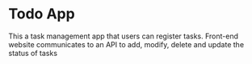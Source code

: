 # Todo App
This a task management app that users can register tasks. Front-end website communicates to an API to add, modify, delete and update the status of tasks
